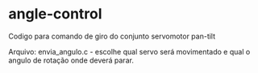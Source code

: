 # angle-control
Codigo para comando de giro do conjunto servomotor pan-tilt

Arquivo: envia_angulo.c - escolhe qual servo será movimentado e qual o angulo de rotação onde deverá parar.
